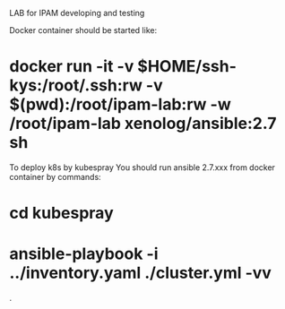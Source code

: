 LAB for IPAM developing and testing

Docker container should be started like:

  # docker run -it -v $HOME/ssh-kys:/root/.ssh:rw -v $(pwd):/root/ipam-lab:rw  -w /root/ipam-lab xenolog/ansible:2.7 sh

To deploy k8s by kubespray You should run ansible 2.7.xxx from docker container by commands:

  # cd kubespray
  # ansible-playbook -i ../inventory.yaml ./cluster.yml -vv

.